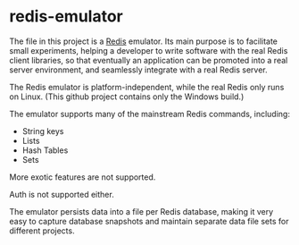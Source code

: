 # redis-emulator

The file in this project is a [Redis](https://redis.io/commands/) emulator.
Its main purpose is to facilitate small experiments, helping a developer
to write software with the real Redis client libraries, so that eventually an
application can be promoted into a real server environment, and seamlessly
integrate with a real Redis server.

The Redis emulator is platform-independent, while the real Redis only runs on
Linux. (This github project contains only the Windows build.)

The emulator supports many of the mainstream Redis commands, including:

* String keys
* Lists
* Hash Tables
* Sets

More exotic features are not supported.

Auth is not supported either.

The emulator persists data into a file per Redis database, making it
very easy to capture database snapshots and maintain separate data
file sets for different projects.


